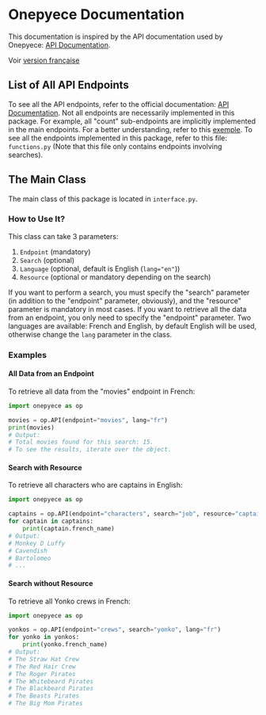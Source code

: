 # Onepyece Documentation

This documentation is inspired by the API documentation used by Onepyece: [API Documentation](https://api-onepiece.com/documentation).

Voir [version française](/docs/README.fr.md)

## List of All API Endpoints

To see all the API endpoints, refer to the official documentation: [API Documentation](https://api-onepiece.com/documentation).
Not all endpoints are necessarily implemented in this package. For example, all "count" sub-endpoints are implicitly implemented in the main endpoints. For a better understanding, refer to this [exemple](examples.py).
To see all the endpoints implemented in this package, refer to this file: `functions.py` (Note that this file only contains endpoints involving searches).

## The Main Class

The main class of this package is located in `interface.py`.

### How to Use It?

This class can take 3 parameters:

1. `Endpoint` (mandatory)
2. `Search` (optional)
3. `Language` (optional, default is English (`lang="en"`))
4. `Resource` (optional or mandatory depending on the search)

If you want to perform a search, you must specify the "search" parameter (in addition to the "endpoint" parameter, obviously), and the "resource" parameter is mandatory in most cases. If you want to retrieve all the data from an endpoint, you only need to specify the "endpoint" parameter. Two languages are available: French and English, by default English will be used, otherwise change the `lang` parameter in the class.

### Examples

#### All Data from an Endpoint

To retrieve all data from the "movies" endpoint in French:
```python
import onepyece as op

movies = op.API(endpoint="movies", lang="fr")
print(movies)
# Output: 
# Total movies found for this search: 15.
# To see the results, iterate over the object.
```

#### Search with Resource

To retrieve all characters who are captains in English:
```python
import onepyece as op

captains = op.API(endpoint="characters", search="job", resource="captain", lang="en")
for captain in captains:
    print(captain.french_name)
# Output:
# Monkey D Luffy
# Cavendish
# Bartolomeo
# ...
```

#### Search without Resource

To retrieve all Yonko crews in French:
```python
import onepyece as op

yonkos = op.API(endpoint="crews", search="yonko", lang="fr")
for yonko in yonkos:
    print(yonko.french_name)
# Output:
# The Straw Hat Crew
# The Red Hair Crew
# The Roger Pirates
# The Whitebeard Pirates
# The Blackbeard Pirates
# The Beasts Pirates
# The Big Mom Pirates
```

